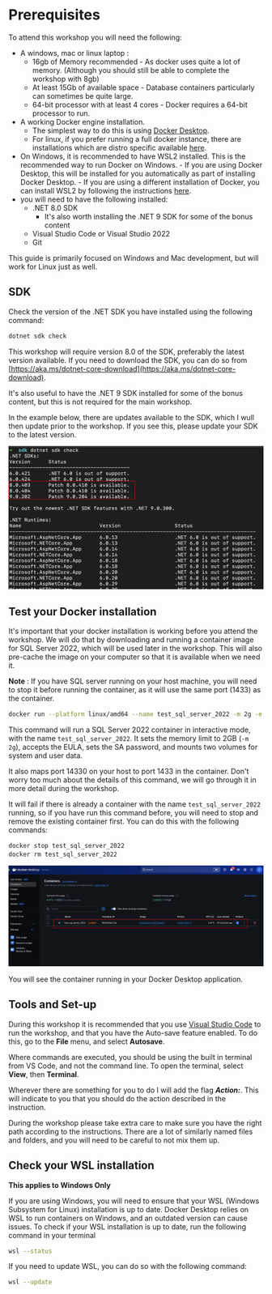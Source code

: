 # Prerequisites

To attend this workshop you will need the following:

- A windows, mac or linux laptop :
    - 16gb of Memory recommended - As docker uses quite a lot of memory. (Although you should still be able to complete the workshop with 8gb)
    - At least 15Gb of available space - Database containers particularly can sometimes be quite large.
    - 64-bit processor with at least 4 cores - Docker requires a 64-bit processor to run.
- A working Docker engine installation. 
    - The simplest way to do this is using [Docker Desktop](https://docs.docker.com/get-docker/).
    - For linux, if you prefer running a full docker instance, there are installations which are distro specific available [here](https://docs.docker.com/desktop/linux/install/).
- On Windows, it is recommended to have WSL2 installed. This is the recommended way to run Docker on Windows. 
        - If you are using Docker Desktop, this will be installed for you automatically as part of installing Docker Desktop.
        - If you are using a different installation of Docker, you can install WSL2 by following the instructions [here](https://docs.microsoft.com/en-us/windows/wsl/install).
- you will need to have the following installed:
    - .NET 8.0 SDK
        - It's also worth installing the .NET 9 SDK for some of the bonus content
    - Visual Studio Code or Visual Studio 2022
    - Git

This guide is primarily focused on Windows and Mac development, but will work for Linux just as well. 

## SDK

Check the version of the .NET SDK you have installed using the following command:

```bash
dotnet sdk check
```

This workshop will require version 8.0 of the SDK, preferably the latest version available. If you need to download the SDK, you can do so from [https://aka.ms/dotnet-core-download](https://aka.ms/dotnet-core-download).

It's also useful to have the .NET 9 SDK installed for some of the bonus content, but this is not required for the main workshop.

In the example below, there are updates available to the SDK, which I wull then update prior to the workshop. If you see this, please update your SDK to the latest version.

![sdk-check](/media/1_sdk_check.png)


## Test your Docker installation

It's important that your docker installation is working before you attend the workshop. We will do that by downloading and running a container image for SQL Server 2022, which will be used later in the workshop. This will also pre-cache the image on your computer so that it is available when we need it.

**Note** : If you have SQL server running on your host machine, you will need to stop it before running the container, as it will use the same port (1433) as the container. 

```bash
docker run --platform linux/amd64 --name test_sql_server_2022 -m 2g -e 'ACCEPT_EULA=Y' -e 'MSSQL_SA_PASSWORD=SQL_password123' -p 14330:1433 mcr.microsoft.com/mssql/server:2022-latest
```

This command will run a SQL Server 2022 container in interactive mode, with the name `test_sql_server_2022`. It sets the memory limit to 2GB (`-m 2g`), accepts the EULA, sets the SA password, and mounts two volumes for system and user data.

It also maps port 14330 on your host to port 1433 in the container. Don't worry too much about the details of this command, we will go through it in more detail during the workshop.

It will fail if there is already a container with the name `test_sql_server_2022` running, so if you have run this command before, you will need to stop and remove the existing container first. You can do this with the following commands:

```bash
docker stop test_sql_server_2022
docker rm test_sql_server_2022
```



![Test Docker is running and you can start a SQL server](/media/Docker_Test.png)

You will see the container running in your Docker Desktop application. 

## Tools and Set-up

During this workshop it is recommended that you use [Visual Studio Code](https://code.visualstudio.com/) to run the workshop, and that you have the Auto-save feature enabled. To do this, go to the **File** menu, and select **Autosave**.

Where commands are executed, you should be using the built in terminal from VS Code, and not the command line. To open the terminal, select **View**, then **Terminal**.

Wherever there are something for you to do I will add the flag ***Action:***. This will indicate to you that you should do the action described in the instruction.

During the workshop please take extra care to make sure you have the right path according to the instructions. There are a lot of similarly named files and folders, and you will need to be careful to not mix them up.

## Check your WSL installation

**This applies to Windows Only**

If you are using Windows, you will need to ensure that your WSL (Windows Subsystem for Linux) installation is up to date. Docker Desktop relies on WSL to run containers on Windows, and an outdated version can cause issues. To check if your WSL installation is up to date, run the following command in your terminal

```bash 
wsl --status
```

If you need to update WSL, you can do so with the following command:

```bash 
wsl --update
```
